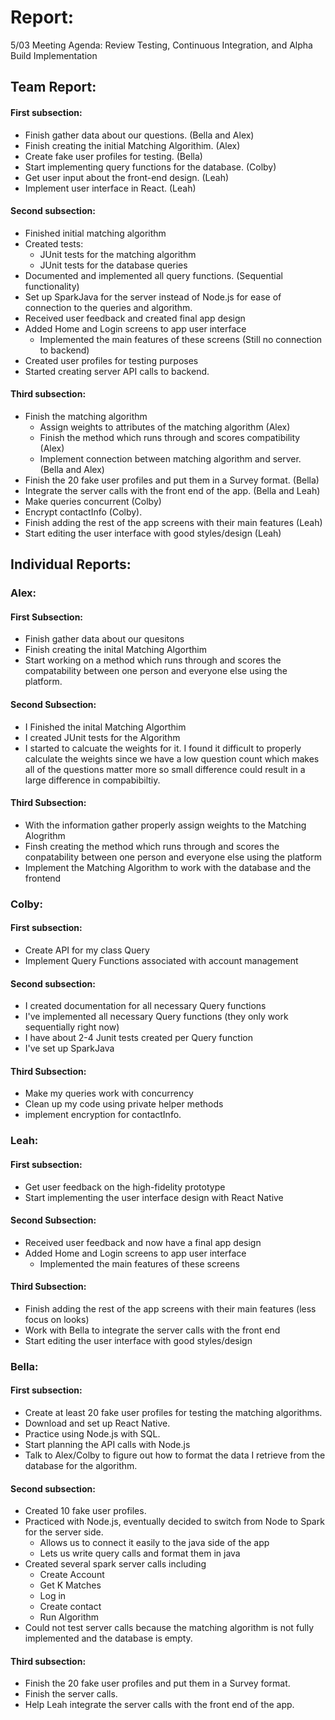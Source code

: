 # Report:

5/03 Meeting Agenda:
Review Testing, Continuous Integration, and Alpha Build Implementation


## Team Report:
#### First subsection:
- Finish gather data about our questions. (Bella and Alex)
- Finish creating the initial Matching Algorithim. (Alex)
- Create fake user profiles for testing. (Bella)
- Start implementing query functions for the database. (Colby)
- Get user input about the front-end design. (Leah)
- Implement user interface in React. (Leah)

#### Second subsection:
- Finished initial matching algorithm
- Created tests:
  - JUnit tests for the matching algorithm
  - JUnit tests for the database queries
- Documented and implemented all query functions. (Sequential functionality)
- Set up SparkJava for the server instead of Node.js for ease of connection to the queries and algorithm.
- Received user feedback and created final app design
- Added Home and Login screens to app user interface
  - Implemented the main features of these screens (Still no connection to backend)
- Created user profiles for testing purposes
- Started creating server API calls to backend.

#### Third subsection:
- Finish the matching algorithm
  - Assign weights to attributes of the matching algorithm (Alex)
  - Finish the method which runs through and scores compatibility (Alex)
  - Implement connection between matching algorithm and server. (Bella and Alex)
- Finish the 20 fake user profiles and put them in a Survey format. (Bella)
- Integrate the server calls with the front end of the app. (Bella and Leah)
- Make queries concurrent (Colby)
- Encrypt contactInfo (Colby).
- Finish adding the rest of the app screens with their main features (Leah)
- Start editing the user interface with good styles/design (Leah)

## Individual Reports:

### Alex:
#### First Subsection:
- Finish gather data about our quesitons
- Finish creating the inital Matching Algorthim
- Start working on a method which runs through and
  scores the compatability between one person and
  everyone else using the platform.

#### Second Subsection:
-  I Finished the inital Matching Algorthim
-  I created JUnit tests for the Algorithm
-  I started to calcuate the weights for it. I found it difficult
   to properly calculate the weights since we have a low question
   count which makes all of the questions matter more so small difference
   could result in a large difference in compabibiltiy.

#### Third Subsection:
- With the information gather properly assign weights to the Matching Alogrithm
- Finsh creating the method which runs through and scores the conpatability between
  one person and everyone else using the platform
- Implement the Matching Algorithm to work with the database and the frontend


### Colby:
#### First subsection:
- Create API for my class Query
- Implement Query Functions associated with account management

#### Second subsection: 
- I created documentation for all necessary Query functions
- I've implemented all necessary Query functions (they only work sequentially right now)
- I have about 2-4 Junit tests created per Query function
- I've set up SparkJava

#### Third Subsection:
- Make my queries work with concurrency
- Clean up my code using private helper methods
- implement encryption for contactInfo.

### Leah:
#### First subsection:
- Get user feedback on the high-fidelity prototype 
- Start implementing the user interface design with React Native

#### Second Subsection:
- Received user feedback and now have a final app design
- Added Home and Login screens to app user interface
  - Implemented the main features of these screens

#### Third Subsection:
- Finish adding the rest of the app screens with their main features (less focus on looks)
- Work with Bella to integrate the server calls with the front end
- Start editing the user interface with good styles/design 

### Bella:
#### First subsection:
- Create at least 20 fake user profiles for testing the matching algorithms.
- Download and set up React Native.
- Practice using Node.js with SQL.
- Start planning the API calls with Node.js
- Talk to Alex/Colby to figure out how to format the data I retrieve from the database for the algorithm.

#### Second subsection:
- Created 10 fake user profiles.
- Practiced with Node.js, eventually decided to switch from Node to Spark for the server side.
  - Allows us to connect it easily to the java side of the app
  - Lets us write query calls and format them in java
- Created several spark server calls including
  - Create Account
  - Get K Matches
  - Log in
  - Create contact
  - Run Algorithm
- Could not test server calls because the matching algorithm is not fully implemented and the database is empty.

#### Third subsection:
- Finish the 20 fake user profiles and put them in a Survey format.
- Finish the server calls.
- Help Leah integrate the server calls with the front end of the app.
